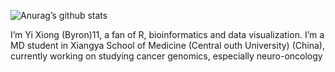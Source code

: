 
<!-- README.md is generated from README.Rmd. Please edit that file -->

![Anurag’s github
stats](https://github-readme-stats.vercel.app/api?username=Byronxy&show_icons=true)

I’m Yi Xiong (Byron)11, a fan of R, bioinformatics and data
visualization. I’m a MD student in Xiangya School of Medicine (Central
outh University) (China), currently working on studying cancer genomics,
especially neuro-oncology
